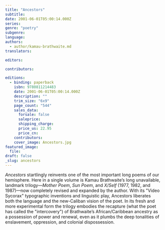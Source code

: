 ```yaml
---
title: "Ancestors"
subtitle:
date: 2001-06-01T05:00:14.000Z
series:
genre: "poetry"
subgenre:
language:
authors:
  - author/kamau-brathwaite.md
translators:

editors:

contributors:

editions:
  - binding: paperback
    isbn: 9780811214483
    date: 2001-06-01T05:00:14.000Z
    description: ""
    trim_size: "6x9"
    page_count: "544"
    sales_data:
      forsale: false
      saleprice:
      shipping_charge:
      price_us: 22.95
      price_cn:
    contributors:
    cover_image: Ancestors.jpg
featured_image:
  file:
draft: false
_slug: ancestors
---
```


_Ancestors_ startlingly reinvents one of the most important long poems of our hemisphere. Here in a single volume is Kamau Brathwaite’s long unavailable, landmark trilogy––_Mother Poem_, _Sun Poem_, and _X/Self_ (1977, 1982, and 1987)––now completely revised and expanded by the author. With its "Video Sycorax" typographic inventions and linguistic play, Ancestors liberates both the language and the new-Caliban vision of the poet. In its fresh and more experimental form the trilogy embodies the recapture (what the poet has called the "intercovery") of Brathwaite’s African/Caribbean ancestry as a possession of power and renewal, even as it plumbs the deep tonalities of enslavement, oppression, and colonial dispossession.


